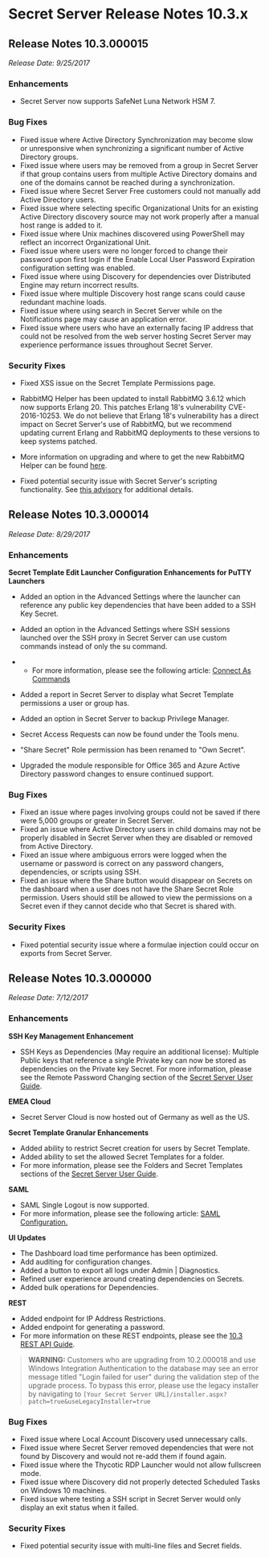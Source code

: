 [title]: # (Secret Server Release Notes 10.3.x)
[tags]: # (Release Notes)
[priority]: #
[display]: # (search,content,print)

# Secret Server Release Notes 10.3.x

## **Release Notes 10.3.000015**

*Release Date: 9/25/2017* 

### Enhancements

- Secret Server now supports SafeNet Luna Network HSM 7.

### Bug Fixes

- Fixed issue where Active Directory Synchronization may become slow or unresponsive when synchronizing a significant number of Active Directory groups.
- Fixed issue where users may be removed from a group in Secret Server if that group contains users from multiple Active Directory domains and one of the domains cannot be reached during a synchronization.
- Fixed issue where Secret Server Free customers could not manually add Active Directory users.
- Fixed issue where selecting specific Organizational Units for an existing Active Directory discovery source may not work properly after a manual host range is added to it.
- Fixed issue where Unix machines discovered using PowerShell may reflect an incorrect Organizational Unit.
- Fixed issue where users were no longer forced to change their password upon first login if the Enable Local User Password Expiration configuration setting was enabled.
- Fixed issue where using Discovery for dependencies over Distributed Engine may return incorrect results.
- Fixed issue where multiple Discovery host range scans could cause redundant machine loads.
- Fixed issue where using search in Secret Server while on the Notifications page may cause an application error.
- Fixed issue where users who have an externally facing IP address that could not be resolved from the web server hosting Secret Server may experience performance issues throughout Secret Server.

### Security Fixes

- Fixed XSS issue on the Secret Template Permissions page.

- RabbitMQ Helper has been updated to install RabbitMQ 3.6.12 which now supports Erlang 20. This patches Erlang 18's vulnerability CVE-2016-10253. We do not believe that Erlang 18's vulnerability has a direct impact on Secret Server's use of RabbitMQ, but we recommend updating current Erlang and RabbitMQ deployments to these versions to keep systems patched. 

- More information on upgrading and where to get the new RabbitMQ Helper can be found [here](https://thycotic.force.com/support/s/article/ka0370000009UqIAAU/How-to-Upgrade-RabbitMQ).

- Fixed potential security issue with Secret Server's scripting functionality. See [this advisory](https://thycotic.com/products/secret-server/resources/advisories/thy-ss-010/) for additional details.

## **Release Notes 10.3.000014**

*Release Date: 8/29/2017* 

### **Enhancements**

**Secret Template Edit Launcher Configuration Enhancements for PuTTY Launchers** 

 - Added an option in the Advanced Settings where the launcher can reference any public key dependencies that have been added to a SSH Key Secret.

  - Added an option in the Advanced Settings where SSH sessions launched over the SSH proxy in Secret Server can use custom commands instead of only the su command. 

  - - For more information, please see the following article: [Connect As Commands](https://updates.thycotic.net/link.ashx?SshProxyWithConnectAs)

- Added a report in Secret Server to display what Secret Template permissions a user or group has.

- Added an option in Secret Server to backup Privilege Manager.

- Secret Access Requests can now be found under the Tools menu.

- "Share Secret" Role permission has been renamed to "Own Secret".

- Upgraded the module responsible for Office 365 and Azure Active Directory password changes to ensure continued support.

### **Bug Fixes**

- Fixed an issue where pages involving groups could not be saved if there were 5,000 groups or greater in Secret Server.
- Fixed an issue where Active Directory users in child domains may not be properly disabled in Secret Server when they are disabled or removed from Active Directory.
- Fixed an issue where ambiguous errors were logged when the username or password is correct on any password changers, dependencies, or scripts using SSH.
- Fixed an issue where the Share button would disappear on Secrets on the dashboard when a user does not have the Share Secret Role permission. Users should still be allowed to view the permissions on a Secret even if they cannot decide who that Secret is shared with.

### **Security Fixes**

- Fixed potential security issue where a formulae injection could occur on exports from Secret Server.

## **Release Notes 10.3.000000**

*Release Date: 7/12/2017* 

### **Enhancements**

**SSH Key Management Enhancement** 

- SSH Keys as Dependencies (May require an additional license): Multiple Public keys that reference a single Private key can now be stored as dependencies on the Private key Secret. For more information, please see the Remote Password Changing section of the [Secret Server User Guide](https://updates.thycotic.net/secretserver/documents/SS_UserGuide.pdf).

**EMEA Cloud** 

- Secret Server Cloud is now hosted out of Germany as well as the US.

**Secret Template Granular Enhancements** 

- Added ability to restrict Secret creation for users by Secret Template.
- Added ability to set the allowed Secret Templates for a folder.
- For more information, please see the Folders and Secret Templates sections of the [Secret Server User Guide](https://updates.thycotic.net/secretserver/documents/SS_UserGuide.pdf).

**SAML** 

- SAML Single Logout is now supported.
- For more information, please see the following article: [SAML Configuration.](https://thycotic.force.com/support/s/article/ka037000000HtilAAC/Configuring-SAML-in-Secret-Server)

**UI Updates** 

- The Dashboard load time performance has been optimized.
- Add auditing for configuration changes.
- Added a button to export all logs under Admin | Diagnostics.
- Refined user experience around creating dependencies on Secrets.
- Added bulk operations for Dependencies.

**REST** 

- Added endpoint for IP Address Restrictions.
- Added endpoint for generating a password.
- For more information on these REST endpoints, please see the [10.3 REST API Guide](https://updates.thycotic.net/secretserver/restapiguide/10.3/index.html).

>**WARNING:** Customers who are upgrading from 10.2.000018 and use Windows Integration Authentication to the database may see an error message titled "Login failed for user" during the validation step of the upgrade process. To bypass this error, please use the legacy installer by navigating to `[Your Secret Server URL]/installer.aspx?patch=true&useLegacyInstaller=true`

### **Bug Fixes**

- Fixed issue where Local Account Discovery used unnecessary calls.
- Fixed issue where Secret Server removed dependencies that were not found by Discovery and would not re-add them if found again.
- Fixed issue where the Thycotic RDP Launcher would not allow fullscreen mode.
- Fixed issue where Discovery did not properly detected Scheduled Tasks on Windows 10 machines.
- Fixed issue where testing a SSH script in Secret Server would only display an exit status when it failed.

### **Security Fixes**

- Fixed potential security issue with multi-line files and Secret fields.